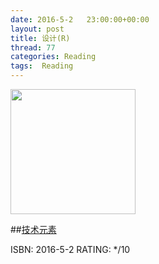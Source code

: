 ```yaml
---
date: 2016-5-2	 23:00:00+00:00
layout: post
title: 设计(R)
thread: 77
categories: Reading
tags:  Reading
---
```


<img src="https://img1.doubanio.com/lpic/s28534023.jpg" width="200" />

##[技术元素](https://www.amazon.cn/%E6%8A%80%E6%9C%AF%E5%85%83%E7%B4%A0-%E5%87%AF%E6%96%87%E2%80%A2%E5%87%AF%E5%88%A9/dp/B007UWX814/ref=sr_1_1?ie=UTF8&qid=1462021086&sr=8-1&keywords=%E6%8A%80%E6%9C%AF%E5%85%83%E7%B4%A0)

ISBN: 2016-5-2 RATING: */10

